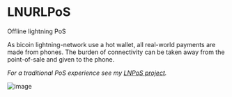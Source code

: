 # LNURLPoS
Offline lightning PoS

As bicoin lightning-network use a hot wallet, all real-world payments are made from phones. The burden of connectivity can be taken away from the point-of-sale and given to the phone.

<i>For a traditional PoS experience see my <a href="https://github.com/arcbtc/LNPoS">LNPoS project</a>.</i>


![image](https://user-images.githubusercontent.com/33088785/134652952-cf5c95ac-afc2-4175-8d09-a983c3f066bc.png)
